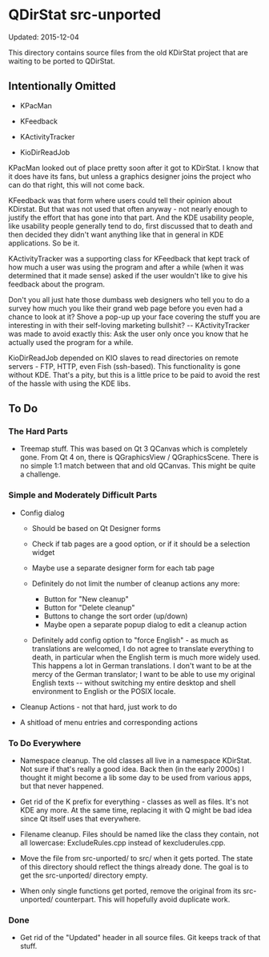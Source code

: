 # QDirStat src-unported

Updated: 2015-12-04

This directory contains source files from the old KDirStat project that are
waiting to be ported to QDirStat.


## Intentionally Omitted

- KPacMan

- KFeedback

- KActivityTracker

- KioDirReadJob


KPacMan looked out of place pretty soon after it got to KDirStat. I know that
it does have its fans, but unless a graphics designer joins the project who can
do that right, this will not come back.

KFeedback was that form where users could tell their opinion about
KDirstat. But that was not used that often anyway - not nearly enough to
justify the effort that has gone into that part. And the KDE usability people,
like usability people generally tend to do, first discussed that to death and
then decided they didn't want anything like that in general in KDE
applications. So be it.

KActivityTracker was a supporting class for KFeedback that kept track of how
much a user was using the program and after a while (when it was determined
that it made sense) asked if the user wouldn't like to give his feedback about
the program.

Don't you all just hate those dumbass web designers who tell you to do a survey
how much you like their grand web page before you even had a chance to look at
it? Shove a pop-up up your face covering the stuff you are interesting in with
their self-loving marketing bullshit? -- KActivityTracker was made to avoid
exactly this: Ask the user only once you know that he actually used the program
for a while.

KioDirReadJob depended on KIO slaves to read directories on remote servers -
FTP, HTTP, even Fish (ssh-based). This functionality is gone without
KDE. That's a pity, but this is a little price to be paid to avoid the rest of
the hassle with using the KDE libs.


## To Do

### The Hard Parts

- Treemap stuff. This was based on Qt 3 QCanvas which is completely gone. From
  Qt 4 on, there is QGraphicsView / QGraphicsScene. There is no simple 1:1
  match between that and old QCanvas. This might be quite a challenge.

### Simple and Moderately Difficult Parts

- Config dialog

  - Should be based on Qt Designer forms

  - Check if tab pages are a good option, or if it should be a selection widget

  - Maybe use a separate designer form for each tab page

  - Definitely do not limit the number of cleanup actions any more:
    - Button for "New cleanup"
    - Button for "Delete cleanup"
    - Buttons to change the sort order (up/down)
    - Maybe open a separate popup dialog to edit a cleanup action

  - Definitely add config option to "force English" - as much as translations
    are welcomed, I do not agree to translate everything to death, in
    particular when the English term is much more widely used. This happens a
    lot in German translations. I don't want to be at the mercy of the German
    translator; I want to be able to use my original English texts -- without
    switching my entire desktop and shell environment to English or the POSIX
    locale.


- Cleanup Actions - not that hard, just work to do

- A shitload of menu entries and corresponding actions


### To Do Everywhere

- Namespace cleanup. The old classes all live in a namespace KDirStat. Not sure
  if that's really a good idea. Back then (in the early 2000s) I thought it
  might become a lib some day to be used from various apps, but that never
  happened.

- Get rid of the K prefix for everything - classes as well as files. It's not
  KDE any more. At the same time, replacing it with Q might be bad idea since
  Qt itself uses that everywhere.

- Filename cleanup. Files should be named like the class they contain, not all
  lowercase: ExcludeRules.cpp instead of kexcluderules.cpp.

- Move the file from src-unported/ to src/ when it gets ported. The state of
  this directory should reflect the things already done. The goal is to get
  the src-unported/ directory empty.

- When only single functions get ported, remove the original from its
  src-unported/ counterpart. This will hopefully avoid duplicate work.


### Done

- Get rid of the "Updated" header in all source files. Git keeps track of that
  stuff.

